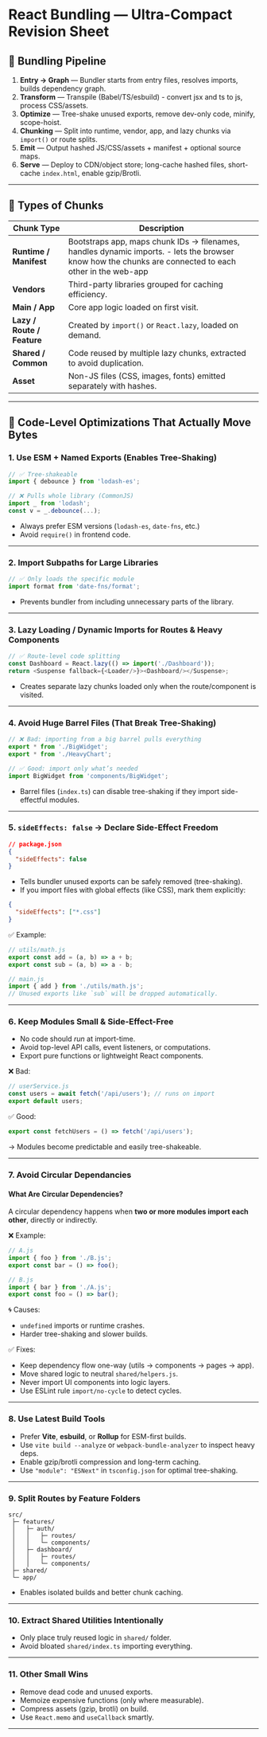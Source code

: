 # React Bundling — Ultra-Compact Revision Sheet

## 🔹 Bundling Pipeline
1. **Entry → Graph** — Bundler starts from entry files, resolves imports, builds dependency graph.  
2. **Transform** — Transpile (Babel/TS/esbuild) - convert jsx and ts to js, process CSS/assets.  
3. **Optimize** — Tree-shake unused exports, remove dev-only code, minify, scope-hoist.  
4. **Chunking** — Split into runtime, vendor, app, and lazy chunks via `import()` or route splits.  
5. **Emit** — Output hashed JS/CSS/assets + manifest + optional source maps.  
6. **Serve** — Deploy to CDN/object store; long-cache hashed files, short-cache `index.html`, enable gzip/Brotli.

---

## 🔹 Types of Chunks
| Chunk Type | Description |
|-------------|--------------|
| **Runtime / Manifest** | Bootstraps app, maps chunk IDs → filenames, handles dynamic imports. - lets the browser know how the chunks are connected to each other in the web-app |
| **Vendors** | Third-party libraries grouped for caching efficiency. |
| **Main / App** | Core app logic loaded on first visit. |
| **Lazy / Route / Feature** | Created by `import()` or `React.lazy`, loaded on demand. |
| **Shared / Common** | Code reused by multiple lazy chunks, extracted to avoid duplication. |
| **Asset** | Non-JS files (CSS, images, fonts) emitted separately with hashes. |

---

## 🔹 Code-Level Optimizations That Actually Move Bytes

### 1. Use ESM + Named Exports (Enables Tree-Shaking)
```js
// ✅ Tree-shakeable
import { debounce } from 'lodash-es';

// ❌ Pulls whole library (CommonJS)
import _ from 'lodash';
const v = _.debounce(...);
```
- Always prefer ESM versions (`lodash-es`, `date-fns`, etc.)
- Avoid `require()` in frontend code.

---

### 2. Import Subpaths for Large Libraries
```js
// ✅ Only loads the specific module
import format from 'date-fns/format';
```
- Prevents bundler from including unnecessary parts of the library.

---

### 3. Lazy Loading / Dynamic Imports for Routes & Heavy Components
```js
// ✅ Route-level code splitting
const Dashboard = React.lazy(() => import('./Dashboard'));
return <Suspense fallback={<Loader/>}><Dashboard/></Suspense>;
```
- Creates separate lazy chunks loaded only when the route/component is visited.

---

### 4. Avoid Huge Barrel Files (That Break Tree-Shaking)
```js
// ❌ Bad: importing from a big barrel pulls everything
export * from './BigWidget';
export * from './HeavyChart';

// ✅ Good: import only what’s needed
import BigWidget from 'components/BigWidget';
```
- Barrel files (`index.ts`) can disable tree-shaking if they import side-effectful modules.

---


### 5️. `sideEffects: false` → Declare Side-Effect Freedom
```json
// package.json
{
  "sideEffects": false
}
```
- Tells bundler unused exports can be safely removed (tree-shaking).  
- If you import files with global effects (like CSS), mark them explicitly:
```json
{ 
  "sideEffects": ["*.css"] 
}
```

✅ Example:
```js
// utils/math.js
export const add = (a, b) => a + b;
export const sub = (a, b) => a - b;

// main.js
import { add } from './utils/math.js';
// Unused exports like `sub` will be dropped automatically.
```

---

### 6️. Keep Modules Small & Side-Effect-Free
- No code should *run* at import-time.  
- Avoid top-level API calls, event listeners, or computations.
- Export pure functions or lightweight React components.

❌ Bad:
```js
// userService.js
const users = await fetch('/api/users'); // runs on import
export default users;
```

✅ Good:
```js
export const fetchUsers = () => fetch('/api/users');
```

→ Modules become predictable and easily tree-shakeable.

---

### 7. Avoid Circular Dependancies 

#### What Are Circular Dependencies?

A circular dependency happens when **two or more modules import each other**, directly or indirectly.

❌ Example:
```js
// A.js
import { foo } from './B.js';
export const bar = () => foo();

// B.js
import { bar } from './A.js';
export const foo = () => bar();
```
🌀 Causes:
- `undefined` imports or runtime crashes.  
- Harder tree-shaking and slower builds.  

✅ Fixes:
- Keep dependency flow one-way (utils → components → pages → app).  
- Move shared logic to neutral `shared/helpers.js`.  
- Never import UI components into logic layers.  
- Use ESLint rule `import/no-cycle` to detect cycles.  

---

### 8. Use Latest Build Tools
- Prefer **Vite**, **esbuild**, or **Rollup** for ESM-first builds.  
- Use `vite build --analyze` or `webpack-bundle-analyzer` to inspect heavy deps.  
- Enable gzip/brotli compression and long-term caching.  
- Use `"module": "ESNext"` in `tsconfig.json` for optimal tree-shaking.

---

### 9. Split Routes by Feature Folders
```
src/
 ├─ features/
 │   ├─ auth/
 │   │   ├─ routes/
 │   │   └─ components/
 │   ├─ dashboard/
 │   │   ├─ routes/
 │   │   └─ components/
 ├─ shared/
 └─ app/
```
- Enables isolated builds and better chunk caching.

---

### 10. Extract Shared Utilities Intentionally
- Only place truly reused logic in `shared/` folder.
- Avoid bloated `shared/index.ts` importing everything.

---

### 11. Other Small Wins
- Remove dead code and unused exports.
- Memoize expensive functions (only where measurable).
- Compress assets (gzip, brotli) on build.
- Use `React.memo` and `useCallback` smartly.

---